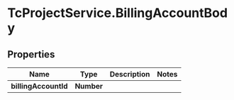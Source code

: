 # TcProjectService.BillingAccountBody

## Properties
Name | Type | Description | Notes
------------ | ------------- | ------------- | -------------
**billingAccountId** | **Number** |  | 


